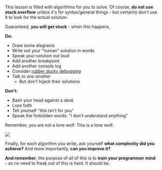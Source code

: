 
This lesson is filled with algorithms for you to solve. Of course, **do not use stack overflow** unless it's for syntax/general things - but certainly don't use it to look for the actual solution.

  

Guaranteed, **you will get stuck** - when this happens,

  

**Do:**

-   Draw some diagrams
-   Write out your "human" solution in words
-   Speak your solution out loud
-   Add another breakpoint
-   Add another console log
-   Consider [rubber ducky debugging](https://en.wikipedia.org/wiki/Rubber_duck_debugging)
-   Talk _to one another_
    -   But don't hijack their solutions

**Don't:**

-   Bash your head against a desk
-   Lose faith
-   Tell yourself "this isn't for you"
-   Speak the forbidden words: "I don't understand anything"

  

Remember, you are not a lone wolf. This is a lone wolf:

 
![](http://www.jamestaylor.me/wp-content/uploads/2015/03/lonewolf.jpg)

  

Finally, for each algorithm you write, ask yourself **what complexity did you achieve?** And more importantly, **can you improve it?**

  

**And remember**, the purpose of all of this is to **train your programmer mind** - so no need to freak out of this is hard. It should be.